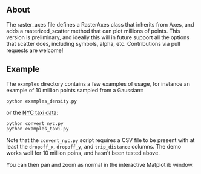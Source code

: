 About
-----

The raster_axes file defines a RasterAxes class that inherits from
Axes, and adds a rasterized_scatter method that can plot millions of
points. This version is preliminary, and ideally this will in future
support all the options that scatter does, including symbols, alpha,
etc. Contributions via pull requests are welcome!

Example
-------

The ``examples`` directory contains a few examples of usage, for instance an example of 10 million points sampled from a Gaussian::

    python examples_density.py

or the [NYC taxi data](http://www.andresmh.com/nyctaxitrips/):

    python convert_nyc.py
    python examples_taxi.py

Note that the ``convert_nyc.py`` script requires a CSV file to be present with
at least the ``dropoff_x``, ``dropoff_y``, and ``trip_distance`` columns. The
demo works well for 10 million poins, and hasn't been tested above.

You can then pan and zoom as normal in the interactive Matplotlib
window.
